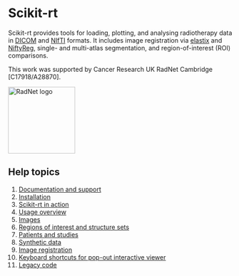 # Scikit-rt

Scikit-rt provides tools for loading, plotting, and analysing
radiotherapy data in [DICOM](https://www.dicomstandard.org/) and
[NIfTI](https://nifti.nimh.nih.gov/) formats.  It includes
image registration via [elastix](https://elastix.lumc.nl/)
and [NiftyReg](http://cmictig.cs.ucl.ac.uk/wiki/index.php/NiftyReg),
single- and multi-atlas segmentation, and region-of-interest (ROI)
comparisons.

This work was supported by Cancer Research UK RadNet Cambridge [C17918/A28870].

<img src="docs/images/Radnet Cambridge.png" alt="RadNet logo" height="150"/>

## Help topics

1. [Documentation and support](docs/support.md)
2. [Installation](docs/installation.md)
3. [Scikit-rt in action](docs/demos.md)
4. [Usage overview](docs/usage.md)
5. [Images](docs/image.md)
6. [Regions of interest and structure sets](docs/structures.md)
7. [Patients and studies](docs/patient.md)
8. [Synthetic data](docs/simulation.md)
9. [Image registration](docs/registration.md)
10. [Keyboard shortcuts for pop-out interactive viewer](docs/.md)
11. [Legacy code](docs/legacy.md)
